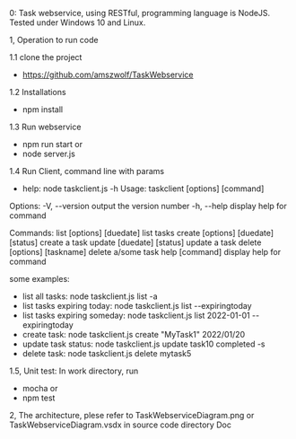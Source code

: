 0: Task webservice, using RESTful, programming language is NodeJS. Tested under Windows 10 and Linux.


1, Operation to run code

1.1 clone the project
* https://github.com/amszwolf/TaskWebservice

1.2  Installations
* npm install

1.3  Run webservice
* npm run start
or 
* node server.js

1.4 Run Client, command line with params
* help: node taskclient.js -h
Usage: taskclient [options] [command]

Options:
  -V, --version                                   output the version number
  -h, --help                                      display help for command

Commands:
  list [options] [duedate]                        list tasks
  create [options] <taskname> [duedate] [status]  create a task
  update <taskname> [duedate] [status]            update a task
  delete [options] [taskname]                     delete a/some task
  help [command]                                  display help for command

  some examples:
* list all tasks: node taskclient.js list  -a
* list tasks expiring today: node taskclient.js list  --expiringtoday
* list tasks expiring someday: node taskclient.js list 2022-01-01 --expiringtoday
* create task: node taskclient.js create "MyTask1" 2022/01/20
* update task status: node taskclient.js update task10 completed -s
* delete task: node taskclient.js delete mytask5

1.5, Unit test:
In work directory, run 
* mocha 
or
* npm test

2, The architecture, plese refer to TaskWebserviceDiagram.png or TaskWebserviceDiagram.vsdx in source code directory Doc